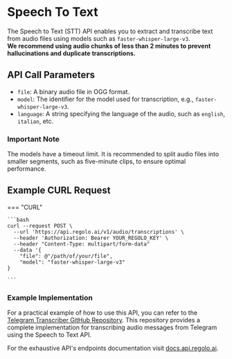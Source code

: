 # Speech To Text

The Speech to Text (STT) API enables you to extract and transcribe text from audio files using models such as `faster-whisper-large-v3`.  
**We recommend using audio chunks of less than 2 minutes to prevent hallucinations and duplicate transcriptions.**

## API Call Parameters

- `file`: A binary audio file in OGG format.
- `model`: The identifier for the model used for transcription, e.g., `faster-whisper-large-v3`.
- `language`: A string specifying the language of the audio, such as `english`, `italian`, etc.

### Important Note
The models have a timeout limit. It is recommended to split audio files into smaller segments, such as five-minute clips, to ensure optimal performance.

## Example CURL Request

=== "CURL"

    ```bash
    curl --request POST \
      --url 'https://api.regolo.ai/v1/audio/transcriptions' \
      --header 'Authorization: Bearer YOUR_REGOLO_KEY' \
      --header "Content-Type: multipart/form-data"  
      --data '{
        "file": @"/path/of/your/file",
        "model": "faster-whisper-large-v3"
    }

    ```

### Example Implementation

For a practical example of how to use this API, you can refer to the [Telegram Transcriber GitHub Repository](https://github.com/regolo-ai/TelegramTranscriber/). This repository provides a complete implementation for transcribing audio messages from Telegram using the Speech to Text API.

For the exhaustive API's endpoints documentation visit [docs.api.regolo.ai](https://docs.api.regolo.ai).
